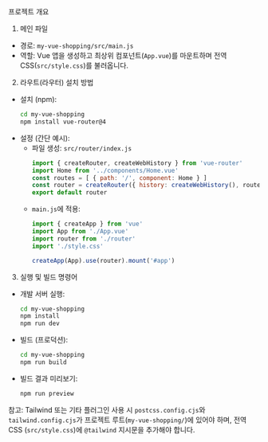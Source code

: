프로젝트 개요

1. 메인 파일
- 경로: `my-vue-shopping/src/main.js`
- 역할: Vue 앱을 생성하고 최상위 컴포넌트(`App.vue`)를 마운트하며 전역 CSS(`src/style.css`)를 불러옵니다.

2. 라우트(라우터) 설치 방법
- 설치 (npm):
	```bash
	cd my-vue-shopping
	npm install vue-router@4
	```
- 설정 (간단 예시):
	- 파일 생성: `src/router/index.js`
		```javascript
		import { createRouter, createWebHistory } from 'vue-router'
		import Home from '../components/Home.vue'
		const routes = [ { path: '/', component: Home } ]
		const router = createRouter({ history: createWebHistory(), routes })
		export default router
		```
	- `main.js`에 적용:
		```javascript
		import { createApp } from 'vue'
		import App from './App.vue'
		import router from './router'
		import './style.css'

		createApp(App).use(router).mount('#app')
		```

3. 실행 및 빌드 명령어
- 개발 서버 실행:
	```bash
	cd my-vue-shopping
	npm install
	npm run dev
	```
- 빌드 (프로덕션):
	```bash
	cd my-vue-shopping
	npm run build
	```
- 빌드 결과 미리보기:
	```bash
	npm run preview
	```

참고: Tailwind 또는 기타 플러그인 사용 시 `postcss.config.cjs`와 `tailwind.config.cjs`가 프로젝트 루트(`my-vue-shopping/`)에 있어야 하며, 전역 CSS (`src/style.css`)에 `@tailwind` 지시문을 추가해야 합니다.

